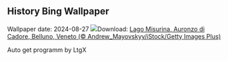 ## History Bing Wallpaper
Wallpaper date: 2024-08-27
![](https://www.bing.com/th?id=OHR.LagoMisurina_IT-IT4702658331_UHD.jpg&w=1000)Download: [Lago Misurina, Auronzo di Cadore, Belluno, Veneto (© Andrew_Mayovskyy/iStock/Getty Images Plus)](https://www.bing.com/th?id=OHR.LagoMisurina_IT-IT4702658331_UHD.jpg)

Auto get programm by LtgX
